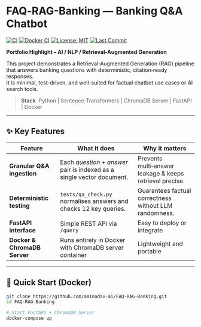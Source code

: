 # FAQ‑RAG-Banking ― Banking Q&A Chatbot
[![CI](https://github.com/aminadav-ai/FAQ-RAG-Banking/actions/workflows/tests.yml/badge.svg)](https://github.com/aminadav-ai/FAQ-RAG-Banking/actions/workflows/tests.yml)
[![Docker CI](https://github.com/aminadav-ai/FAQ-RAG-Banking/actions/workflows/docker-test.yml/badge.svg)](https://github.com/aminadav-ai/FAQ-RAG-Banking/actions/workflows/docker-test.yml)
[![License: MIT](https://img.shields.io/badge/license-MIT-blue.svg)](LICENSE)
[![Last Commit](https://img.shields.io/github/last-commit/aminadav-ai/FAQ-RAG-Banking.svg)](https://github.com/aminadav-ai/FAQ-RAG-Banking/commits/main)

**Portfolio Highlight – AI / NLP / Retrieval‑Augmented Generation**

This project demonstrates a Retrieval‑Augmented Generation (RAG) pipeline that answers banking questions with deterministic, citation‑ready responses.  
It is minimal, test-driven, and well-suited for factual chatbot use cases or AI search tools.

> **Stack**  Python | Sentence‑Transformers | ChromaDB Server | FastAPI | Docker

---

## ✨ Key Features

| Feature                       | What it does                                                          | Why it matters                                           |
|------------------------------|-----------------------------------------------------------------------|----------------------------------------------------------|
| **Granular Q&A ingestion**   | Each *question + answer* pair is indexed as a single vector document. | Prevents multi‑answer leakage & keeps retrieval precise. |
| **Deterministic testing**    | `tests/qa_check.py` normalises answers and checks 12 key queries.     | Guarantees factual correctness without LLM randomness.   |
| **FastAPI interface**        | Simple REST API via `/query`                                          | Easy to deploy or integrate                              |
| **Docker & ChromaDB Server** | Runs entirely in Docker with ChromaDB server container                | Lightweight and portable                                 |

---

## 🐳 Quick Start (Docker)

```bash
git clone https://github.com/aminadav-ai/FAQ-RAG-Banking.git
cd FAQ-RAG-Banking

# Start FastAPI + ChromaDB Server
docker-compose up

